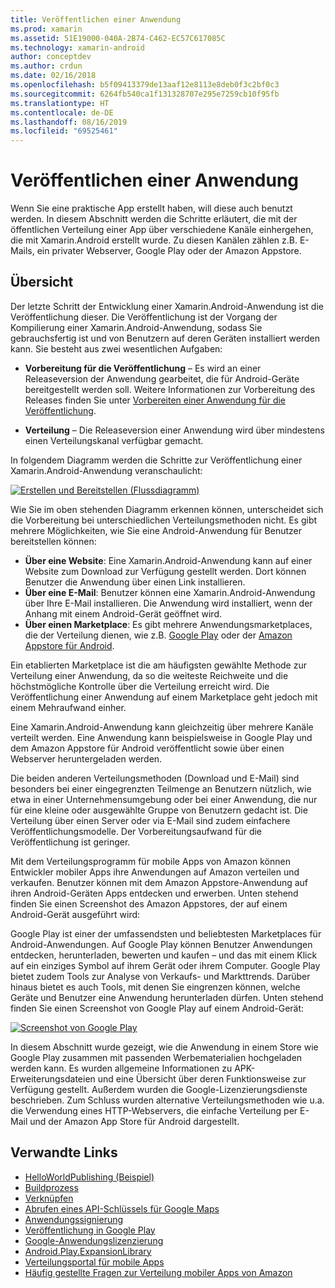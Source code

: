 ```yaml
---
title: Veröffentlichen einer Anwendung
ms.prod: xamarin
ms.assetid: 51E19000-040A-2B74-C462-EC57C617085C
ms.technology: xamarin-android
author: conceptdev
ms.author: crdun
ms.date: 02/16/2018
ms.openlocfilehash: b5f09413379de13aaf12e8113e8deb0f3c2bf0c3
ms.sourcegitcommit: 6264fb540ca1f131328707e295e7259cb10f95fb
ms.translationtype: HT
ms.contentlocale: de-DE
ms.lasthandoff: 08/16/2019
ms.locfileid: "69525461"
---
```

# <a name="publishing-an-application"></a>Veröffentlichen einer Anwendung

Wenn Sie eine praktische App erstellt haben, will diese auch benutzt werden. In diesem Abschnitt werden die Schritte erläutert, die mit der öffentlichen Verteilung einer App über verschiedene Kanäle einhergehen, die mit Xamarin.Android erstellt wurde. Zu diesen Kanälen zählen z.B. E-Mails, ein privater Webserver, Google Play oder der Amazon Appstore.


## <a name="overview"></a>Übersicht

Der letzte Schritt der Entwicklung einer Xamarin.Android-Anwendung ist die Veröffentlichung dieser. Die Veröffentlichung ist der Vorgang der Kompilierung einer Xamarin.Android-Anwendung, sodass Sie gebrauchsfertig ist und von Benutzern auf deren Geräten installiert werden kann. Sie besteht aus zwei wesentlichen Aufgaben:

- **Vorbereitung für die Veröffentlichung** &ndash; Es wird an einer Releaseversion der Anwendung gearbeitet, die für Android-Geräte bereitgestellt werden soll. Weitere Informationen zur Vorbereitung des Releases finden Sie unter [Vorbereiten einer Anwendung für die Veröffentlichung](~/android/deploy-test/release-prep/index.md).

- **Verteilung** &ndash; Die Releaseversion einer Anwendung wird über mindestens einen Verteilungskanal verfügbar gemacht.

In folgendem Diagramm werden die Schritte zur Veröffentlichung einer Xamarin.Android-Anwendung veranschaulicht:

[![Erstellen und Bereitstellen (Flussdiagramm)](images/build-and-deploy-steps.png)](images/build-and-deploy-steps.png#lightbox)

Wie Sie im oben stehenden Diagramm erkennen können, unterscheidet sich die Vorbereitung bei unterschiedlichen Verteilungsmethoden nicht. Es gibt mehrere Möglichkeiten, wie Sie eine Android-Anwendung für Benutzer bereitstellen können:

- **Über eine Website**: Eine Xamarin.Android-Anwendung kann auf einer Website zum Download zur Verfügung gestellt werden. Dort können Benutzer die Anwendung über einen Link installieren.
- **Über eine E-Mail**: Benutzer können eine Xamarin.Android-Anwendung über Ihre E-Mail installieren. Die Anwendung wird installiert, wenn der Anhang mit einem Android-Gerät geöffnet wird.
- **Über einen Marketplace**: Es gibt mehrere Anwendungsmarketplaces, die der Verteilung dienen, wie z.B. [Google Play](http://play.google.com/) oder der [Amazon Appstore für Android](http://www.amazon.com/mobile-apps/b?ie=UTF8&node=2350149011).


Ein etablierten Marketplace ist die am häufigsten gewählte Methode zur Verteilung einer Anwendung, da so die weiteste Reichweite und die höchstmögliche Kontrolle über die Verteilung erreicht wird. Die Veröffentlichung einer Anwendung auf einem Marketplace geht jedoch mit einem Mehraufwand einher.

Eine Xamarin.Android-Anwendung kann gleichzeitig über mehrere Kanäle verteilt werden. Eine Anwendung kann beispielsweise in Google Play und dem Amazon Appstore für Android veröffentlicht sowie über einen Webserver heruntergeladen werden.

Die beiden anderen Verteilungsmethoden (Download und E-Mail) sind besonders bei einer eingegrenzten Teilmenge an Benutzern nützlich, wie etwa in einer Unternehmensumgebung oder bei einer Anwendung, die nur für eine kleine oder ausgewählte Gruppe von Benutzern gedacht ist.
Die Verteilung über einen Server oder via E-Mail sind zudem einfachere Veröffentlichungsmodelle. Der Vorbereitungsaufwand für die Veröffentlichung ist geringer.

Mit dem Verteilungsprogramm für mobile Apps von Amazon können Entwickler mobiler Apps ihre Anwendungen auf Amazon verteilen und verkaufen. Benutzer können mit dem Amazon Appstore-Anwendung auf ihren Android-Geräten Apps entdecken und erwerben. Unten stehend finden Sie einen Screenshot des Amazon Appstores, der auf einem Android-Gerät ausgeführt wird:

Google Play ist einer der umfassendsten und beliebtesten Marketplaces für Android-Anwendungen. Auf Google Play können Benutzer Anwendungen entdecken, herunterladen, bewerten und kaufen – und das mit einem Klick auf ein einziges Symbol auf ihrem Gerät oder ihrem Computer. Google Play bietet zudem Tools zur Analyse von Verkaufs- und Markttrends. Darüber hinaus bietet es auch Tools, mit denen Sie eingrenzen können, welche Geräte und Benutzer eine Anwendung herunterladen dürfen. Unten stehend finden Sie einen Screenshot von Google Play auf einem Android-Gerät:

[![Screenshot von Google Play](images/google-play-app.png)](images/google-play-app.png#lightbox)

In diesem Abschnitt wurde gezeigt, wie die Anwendung in einem Store wie Google Play zusammen mit passenden Werbematerialien hochgeladen werden kann. Es wurden allgemeine Informationen zu APK-Erweiterungsdateien und eine Übersicht über deren Funktionsweise zur Verfügung gestellt. Außerdem wurden die Google-Lizenzierungsdienste beschrieben. Zum Schluss wurden alternative Verteilungsmethoden wie u.a. die Verwendung eines HTTP-Webservers, die einfache Verteilung per E-Mail und der Amazon App Store für Android dargestellt.


## <a name="related-links"></a>Verwandte Links

- [HelloWorldPublishing (Beispiel)](https://docs.microsoft.com/samples/xamarin/monodroid-samples/helloworldpublishing)
- [Buildprozess](~/android/deploy-test/building-apps/build-process.md)
- [Verknüpfen](~/android/deploy-test/linker.md)
- [Abrufen eines API-Schlüssels für Google Maps](~/android/platform/maps-and-location/maps/obtaining-a-google-maps-api-key.md)
- [Anwendungssignierung](https://source.android.com/security/apksigning/)
- [Veröffentlichung in Google Play](https://developer.android.com/distribute/googleplay/publish/index.html)
- [Google-Anwendungslizenzierung](https://developer.android.com/guide/google/play/licensing/index.html)
- [Android.Play.ExpansionLibrary](https://github.com/mattleibow/Android.Play.ExpansionLibrary)
- [Verteilungsportal für mobile Apps](https://developer.amazon.com/welcome.html)
- [Häufig gestellte Fragen zur Verteilung mobiler Apps von Amazon](https://developer.amazon.com/help/faq.html)

